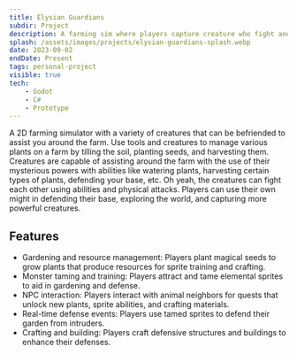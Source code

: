 ```yaml
---
title: Elysian Guardians
subdir: Project
description: A farming sim where players capture creature who fight and aid around the farm
splash: /assets/images/projects/elysian-guardians-splash.webp
date: 2023-09-02
endDate: Present
tags: personal-project
visible: true
tech:
    - Godot
    - C#
    - Prototype
---
```


A 2D farming simulator with a variety of creatures that can be befriended to assist you around the farm. Use tools and creatures to manage various plants on a farm by tilling the soil, planting seeds, and harvesting them. Creatures are capable of assisting around the farm with the use of their mysterious powers with abilities like watering plants, harvesting certain types of plants, defending your base, etc. Oh yeah, the creatures can fight each other using abilities and physical attacks. Players can use their own might in defending their base, exploring the world, and capturing more powerful creatures.

## Features

-   Gardening and resource management: Players plant magical seeds to grow plants that produce resources for sprite training and crafting.
-   Monster taming and training: Players attract and tame elemental sprites to aid in gardening and defense.
-   NPC interaction: Players interact with animal neighbors for quests that unlock new plants, sprite abilities, and crafting materials.
-   Real-time defense events: Players use tamed sprites to defend their garden from intruders.
-   Crafting and building: Players craft defensive structures and buildings to enhance their defenses.
